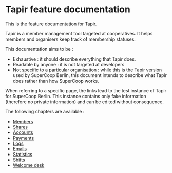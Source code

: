 # Tapir feature documentation

This is the feature documentation for Tapir.

Tapir is a member management tool targeted at cooperatives.
It helps members and organisers keep track of membership statuses.

This documentation aims to be :

- Exhaustive : it should describe everything that Tapir does.
- Readable by anyone : it is not targeted at developers
- Not specific to a particular organisation : while this is the Tapir version used by SuperCoop Berlin, this document
  intends to describe what Tapir does rather than how SuperCoop works.

When referring to a specific page, the links lead to the test instance of Tapir for SuperCoop Berlin. This instance
contains only fake information (therefore no private information) and can be edited without consequence.

The following chapters are available :

- [Members](./members)
- [Shares](./shares)
- [Accounts](./accounts)
- [Payments](./payments)
- [Logs](./logs)
- [Emails](./emails)
- [Statistics](./statistics)
- [Shifts](./shifts)
- [Welcome desk](./welcome_desk)

